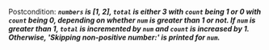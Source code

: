 Postcondition: ***`numbers` is [1, 2], `total` is either 3 with `count` being 1 or 0 with `count` being 0, depending on whether `num` is greater than 1 or not. If `num` is greater than 1, `total` is incremented by `num` and `count` is increased by 1. Otherwise, 'Skipping non-positive number:' is printed for `num`.***